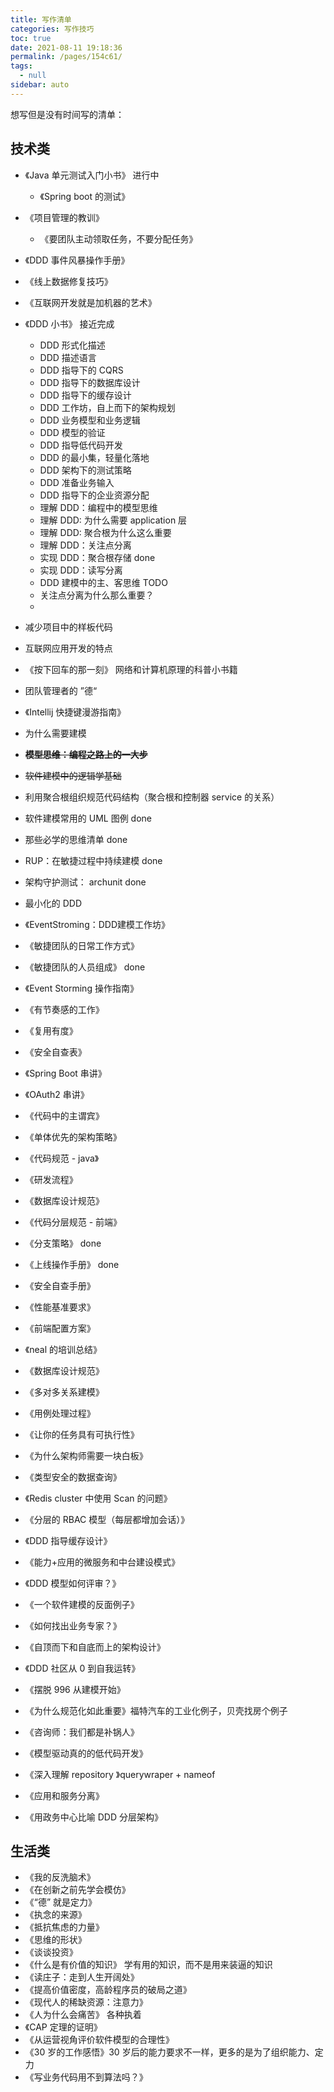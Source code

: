 ```yaml
---
title: 写作清单
categories: 写作技巧
toc: true
date: 2021-08-11 19:18:36
permalink: /pages/154c61/
tags: 
  - null
sidebar: auto
---
```




想写但是没有时间写的清单：



## 技术类

- 《Java 单元测试入门小书》 进行中

  - 《Spring boot 的测试》
- 《项目管理的教训》
  
  - 《要团队主动领取任务，不要分配任务》
- 《DDD 事件风暴操作手册》
- 《线上数据修复技巧》
- 《互联网开发就是加机器的艺术》
- 《DDD 小书》 接近完成
  - DDD 形式化描述
  - DDD 描述语言
  - DDD 指导下的 CQRS
  - DDD 指导下的数据库设计
  - DDD 指导下的缓存设计
  - DDD 工作坊，自上而下的架构规划
  - DDD 业务模型和业务逻辑
  - DDD 模型的验证
  - DDD 指导低代码开发
  - DDD 的最小集，轻量化落地
  - DDD 架构下的测试策略
  - DDD 准备业务输入
  - DDD 指导下的企业资源分配
  - 理解 DDD：编程中的模型思维
  - 理解 DDD: 为什么需要 application 层
  - 理解 DDD: 聚合根为什么这么重要
  - 理解 DDD：关注点分离 
  - 实现 DDD：聚合根存储 done
  - 实现 DDD：读写分离
  - DDD 建模中的主、客思维 TODO 
  - 关注点分离为什么那么重要？
  - 
- 减少项目中的样板代码
- 互联网应用开发的特点
- 《按下回车的那一刻》 网络和计算机原理的科普小书籍
- 团队管理者的 ”德“
- 《Intellij 快捷键漫游指南》
- 为什么需要建模
- ~~**模型思维：编程之路上的一大步**~~
- ~~软件建模中的逻辑学基础~~
- 利用聚合根组织规范代码结构（聚合根和控制器 service 的关系）
- 软件建模常用的 UML 图例 done
- 那些必学的思维清单 done
- RUP：在敏捷过程中持续建模 done
- 架构守护测试： archunit done
- 最小化的 DDD 
- 《EventStroming：DDD建模工作坊》
- 《敏捷团队的日常工作方式》
- 《敏捷团队的人员组成》 done 
- 《Event Storming 操作指南》
- 《有节奏感的工作》
- 《复用有度》 
- 《安全自查表》
- 《Spring Boot 串讲》
- 《OAuth2 串讲》
- 《代码中的主谓宾》 
- 《单体优先的架构策略》
- 《代码规范 - java》
- 《研发流程》
- 《数据库设计规范》
- 《代码分层规范 - 前端》
- 《分支策略》 done
- 《上线操作手册》 done
- 《安全自查手册》 
- 《性能基准要求》
- 《前端配置方案》
- 《neal 的培训总结》
- 《数据库设计规范》
- 《多对多关系建模》
- 《用例处理过程》
- 《让你的任务具有可执行性》
- 《为什么架构师需要一块白板》
- 《类型安全的数据查询》
- 《Redis cluster 中使用 Scan 的问题》
- 《分层的 RBAC 模型（每层都增加会话）》
- 《DDD 指导缓存设计》
- 《能力+应用的微服务和中台建设模式》
- 《DDD 模型如何评审？》
- 《一个软件建模的反面例子》
- 《如何找出业务专家？》
- 《自顶而下和自底而上的架构设计》
- 《DDD 社区从 0 到自我运转》
- 《摆脱 996 从建模开始》
- 《为什么规范化如此重要》福特汽车的工业化例子，贝壳找房个例子
- 《咨询师：我们都是补锅人》
- 《模型驱动真的的低代码开发》
- 《深入理解 repository 》querywraper + nameof
- 《应用和服务分离》
- 《用政务中心比喻 DDD 分层架构》

## 生活类

- 《我的反洗脑术》
- 《在创新之前先学会模仿》
- 《“德” 就是定力》
- 《执念的来源》
- 《抵抗焦虑的力量》
- 《思维的形状》
- 《谈谈投资》
- 《什么是有价值的知识》 学有用的知识，而不是用来装逼的知识
- 《读庄子：走到人生开阔处》
- 《提高价值密度，高龄程序员的破局之道》
- 《现代人的稀缺资源：注意力》
- 《人为什么会痛苦》 各种执着
- 《CAP 定理的证明》
- 《从运营视角评价软件模型的合理性》
- 《30 岁的工作感悟》30 岁后的能力要求不一样，更多的是为了组织能力、定力
- 《写业务代码用不到算法吗？》